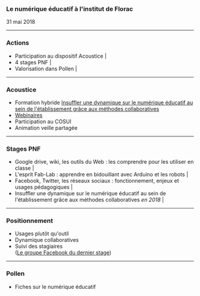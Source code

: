 ### Le numérique éducatif à l'institut de Florac
31 mai 2018

---
### Actions

* Participation au dispositif Acoustice |
* 4 stages PNF |
* Valorisation dans Pollen |

---

### Acoustice
* Formation hybride [Insuffler une dynamique sur le numérique éducatif au sein de l'établissement grâce aux méthodes collaboratives](http://acoustice.educagri.fr/course/view.php?id=237&section=2) 
* [Webinaires](https://www.youtube.com/channel/UCFDlN0OtatkpKvU2hegv65w) 
* Participation au COSUI
* Animation veille partagée

---

### Stages PNF
* Google drive, wiki, les outils du Web : les comprendre pour les utiliser en classe |
* L'esprit Fab-Lab : apprendre en bidouillant avec Arduino et les robots |
* Facebook, Twitter, les réseaux sociaux : fonctionnement, enjeux et usages pédagogiques |
* Insuffler une dynamique sur le numérique éducatif au sein de l'établissement grâce aux méthodes collaboratives *en 2018*  |

---

### Positionnement
* Usages plutôt qu'outil
* Dynamique collaboratives
* Suivi des stagiaires  
 ([Le groupe Facebook du dernier stage](https://www.facebook.com/groups/florac2018/)) 
 

---
### Pollen
* Fiches sur le numérique éducatif





